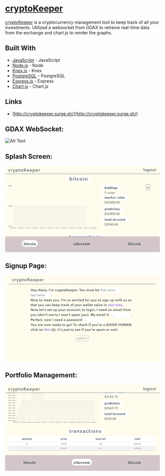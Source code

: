 # [cryptoKeeper](http://cryptokeeper.surge.sh/)

[cryptoKeeper](http://cryptokeeper.surge.sh/) is a cryptocurrency management tool to keep track of all your investments. Utilized a websocket from GDAX to retreive real-time data from the exchange and chart.js to render the graphs.

## Built With

* [JavaScript](https://www.javascript.com/) - JavaScript
* [Node.js](https://nodejs.org/en/) - Node
* [Knex.js](http://knexjs.org/) - Knex
* [PostgreSQL](https://www.postgresql.org/) - PostgreSQL
* [Express.js](https://expressjs.com/) - Express
* [Chart.js](https://www.chartjs.org/) - Chart.js

## Links

* [http://cryptokeeper.surge.sh/](http://cryptokeeper.surge.sh/)

## GDAX WebSocket:
![Alt Text](https://media.giphy.com/media/w83o9zLpP3m2sJ9iin/giphy.gif)

## Splash Screen:
![Alt text](./frontend/assets/splash.png)

## Signup Page:
![Alt text](./frontend/assets/signup.png)

## Portfolio Management:
![Alt text](./frontend/assets/transactions.png)
